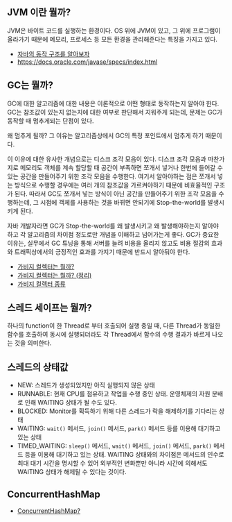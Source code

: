 ## JVM 이란 뭘까?

JVM은 바이트 코드를 실행하는 환경이다. OS 위에 JVM이 있고, 그 위에 프로그램이 올라가기 때문에 메모리, 프로세스 등 모든 환경을 관리해준다는 특징을 가지고 있다.

- [자바의 동작 구조를 알아보자](https://velog.io/@maketheworldwise/%EC%9E%90%EB%B0%94%EC%9D%98-%EB%8F%99%EC%9E%91-%EA%B5%AC%EC%A1%B0%EB%A5%BC-%EC%95%8C%EC%95%84%EB%B3%B4%EC%9E%90)
- https://docs.oracle.com/javase/specs/index.html

## GC는 뭘까?

GC에 대한 알고리즘에 대한 내용은 이론적으로 어떤 형태로 동작하는지 알아야 한다. GC는 참조값이 있는지 없는지에 대한 여부로 판단해서 지워주게 되는데, 문제는 GC가 동작할 때 멈추게되는 단점이 있다.

왜 멈추게 될까? 그 이유는 알고리즘상에서 GC의 특정 포인트에서 멈추게 하기 때문이다. 

이 이유에 대한 유사한 개념으로는 디스크 조각 모음이 있다. 디스크 조각 모음과 마찬가지로 메모리도 객체를 계속 할당할 때 공간이 부족하면 쪼개서 넣거나 한번에 들어갈 수 있는 공간을 만들어주기 위한 조각 모음을 수행한다. 여기서 알아야하는 점은 쪼개서 넣는 방식으로 수행할 경우에는 여러 개의 참조값을 가르켜야하기 때문에 비효율적인 구조가 된다. 따라서 GC도 쪼개서 넣는 방식이 아닌 공간을 만들어주기 위한 조각 모음을 수행하는데, 그 시점에 객체를 사용하는 것을 바뀌면 안되기에 Stop-the-world를 발생시키게 된다.

자바 개발자라면 GC가 Stop-the-world를 왜 발생시키고 왜 발생해야하는지 알아야 하고 각 알고리즘의 차이점 정도로만 개념을 이해하고 넘어가는게 좋다. GC가 중요한 이유는, 실무에서 GC 튜닝을 통해 서버를 늘려 비용을 올리지 않고도 비용 절감의 효과와 트래픽상에서의 긍정적인 효과를 가지기 때문에 반드시 알아둬야 한다.

- [가비지 컬렉터는 뭘까?](https://velog.io/@maketheworldwise/%EA%B0%80%EB%B9%84%EC%A7%80-%EC%BB%AC%EB%A0%89%ED%84%B0%EB%8A%94-%EB%AD%98%EA%B9%8C)
- [가비지 컬렉터는 뭘까? (정리)](https://velog.io/@maketheworldwise/%EA%B0%80%EB%B9%84%EC%A7%80-%EC%BB%AC%EB%A0%89%ED%84%B0%EB%8A%94-%EB%AD%98%EA%B9%8C-%EC%A0%95%EB%A6%AC)
- [가비지 컬렉터 종류](https://velog.io/@maketheworldwise/%EA%B0%80%EB%B9%84%EC%A7%80-%EC%BB%AC%EB%A0%89%ED%84%B0-%EC%A2%85%EB%A5%98)

## 스레드 세이프는 뭘까?

하나의 function이 한 Thread로 부터 호출되어 실행 중일 때,
다른 Thread가 동일한 함수를 호출하여 동시에 실행되더라도
각 Thread에서 함수의 수행 결과가 바르게 나오는 것을 의미한다.

## 스레드의 상태값

- NEW: 스레드가 생성되었지만 아직 실행되지 않은 상태
- RUNNABLE: 현재 CPU를 점유하고 작업을 수행 중인 상태. 운영체제의 자원 분배로 인해 WAITING 상태가 될 수도 있다.
- BLOCKED: Monitor를 획득하기 위해 다른 스레드가 락을 해제하기를 기다리는 상태
- WAITING: <code>wait()</code> 메서드, <code>join()</code> 메서드, <code>park()</code> 메서드 등를 이용해 대기하고 있는 상태
- TIMED_WAITING: <code>sleep()</code> 메서드, <code>wait()</code> 메서드, <code>join()</code> 메서드, <code>park()</code> 메서드 등을 이용해 대기하고 있는 상태. WAITING 상태와의 차이점은 메서드의 인수로 최대 대기 시간을 명시할 수 있어 외부적인 변화뿐만 아니라 시간에 의해서도 WAITING 상태가 해제될 수 있다는 것이다.

## ConcurrentHashMap

- [ConcurrentHashMap?](https://velog.io/@maketheworldwise/ConcurrentHashMap)
